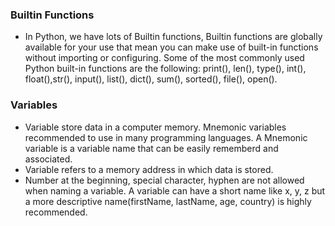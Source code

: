 ### Builtin Functions

- In Python, we have lots of Builtin functions, Builtin functions are globally available for your use that mean you can make use of built-in functions without importing or configuring. Some of the most commonly used Python built-in functions are the following: print(), len(), type(), int(), float(),str(), input(), list(), dict(), sum(), sorted(), file(), open().

### Variables

- Variable store data in a computer memory. Mnemonic variables recommended to use in many programming languages. A Mnemonic variable is a variable name that can be easily rememberd and associated.
- Variable refers to a memory address in which data is stored.
- Number at the beginning, special character, hyphen are not allowed when naming a variable. A variable can have a short name like x, y, z but a more descriptive name(firstName, lastName, age, country) is highly recommended.
